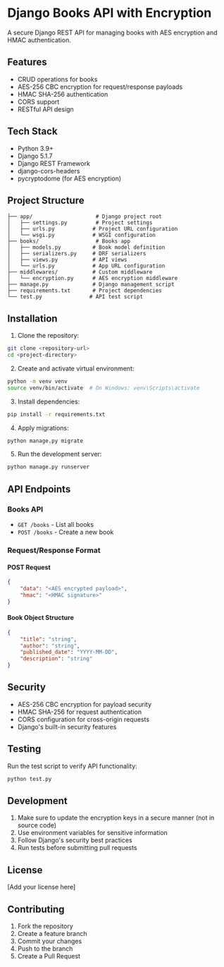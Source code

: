 # Django Books API with Encryption

A secure Django REST API for managing books with AES encryption and HMAC authentication.

## Features

- CRUD operations for books
- AES-256 CBC encryption for request/response payloads
- HMAC SHA-256 authentication
- CORS support
- RESTful API design

## Tech Stack

- Python 3.9+
- Django 5.1.7
- Django REST Framework
- django-cors-headers
- pycryptodome (for AES encryption)

## Project Structure

```
├── app/                    # Django project root
│   ├── settings.py         # Project settings
│   ├── urls.py            # Project URL configuration
│   └── wsgi.py            # WSGI configuration
├── books/                  # Books app
│   ├── models.py          # Book model definition
│   ├── serializers.py     # DRF serializers
│   ├── views.py           # API views
│   └── urls.py            # App URL configuration
├── middlewares/           # Custom middleware
│   └── encryption.py      # AES encryption middleware
├── manage.py              # Django management script
├── requirements.txt       # Project dependencies
└── test.py               # API test script
```

## Installation

1. Clone the repository:
```bash
git clone <repository-url>
cd <project-directory>
```

2. Create and activate virtual environment:
```bash
python -m venv venv
source venv/bin/activate  # On Windows: venv\Scripts\activate
```

3. Install dependencies:
```bash
pip install -r requirements.txt
```

4. Apply migrations:
```bash
python manage.py migrate
```

5. Run the development server:
```bash
python manage.py runserver
```

## API Endpoints

### Books API

- `GET /books` - List all books
- `POST /books` - Create a new book

### Request/Response Format

#### POST Request
```json
{
    "data": "<AES encrypted payload>",
    "hmac": "<HMAC signature>"
}
```

#### Book Object Structure
```json
{
    "title": "string",
    "author": "string",
    "published_date": "YYYY-MM-DD",
    "description": "string"
}
```

## Security

- AES-256 CBC encryption for payload security
- HMAC SHA-256 for request authentication
- CORS configuration for cross-origin requests
- Django's built-in security features

## Testing

Run the test script to verify API functionality:
```bash
python test.py
```

## Development

1. Make sure to update the encryption keys in a secure manner (not in source code)
2. Use environment variables for sensitive information
3. Follow Django's security best practices
4. Run tests before submitting pull requests

## License

[Add your license here]

## Contributing

1. Fork the repository
2. Create a feature branch
3. Commit your changes
4. Push to the branch
5. Create a Pull Request
